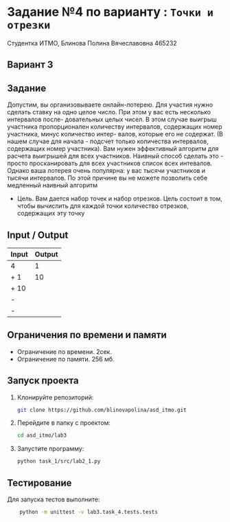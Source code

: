 # Задание №4 по варианту  : `Точки и отрезки`
Студентка ИТМО,  Блинова Полина Вячеславовна 465232

## Вариант 3

## Задание 
Допустим, вы организовываете онлайн-лотерею. Для участия нужно сделать
ставку на одно целое число. При этом у вас есть несколько интервалов после-
довательных целых чисел. В этом случае выигрыш участника пропорционален
количеству интервалов, содержащих номер участника, минус количество интер-
валов, которые его не содержат. (В нашем случае для начала - подсчет только
количества интервалов, содержащих номер участника). Вам нужен эффективный
алгоритм для расчета выигрышей для всех участников. Наивный способ сделать
это - просто просканировать для всех участников список всех интевалов. Однако
ваша лотерея очень популярна: у вас тысячи участников и тысячи интервалов. По
этой причине вы не можете позволить себе медленный наивный алгоритм

- Цель. Вам дается набор точек и набор отрезков. Цель состоит в том, чтобы
  вычислить для каждой точки количество отрезков, содержащих эту точку

## Input / Output

| Input | Output |
| ----- | ------ |
| 4     | 1      |
| + 1   | 10     |
| + 10  |
| -     |
| -     |

## Ограничения по времени и памяти

- Ограничение по времени. 2сек.
- Ограничение по памяти. 256 мб.


## Запуск проекта
1. Клонируйте репозиторий:
   ```bash
   git clone https://github.com/blinovapolina/asd_itmo.git
   ```
2. Перейдите в папку с проектом:
   ```bash
   cd asd_itmo/lab3
   ```
3. Запустите программу:
   ```bash
   python task_1/src/lab2_1.py
   ```


## Тестирование
Для запуска тестов выполните:
```bash
    python -m unittest -v lab3.task_4.tests.tests
```
